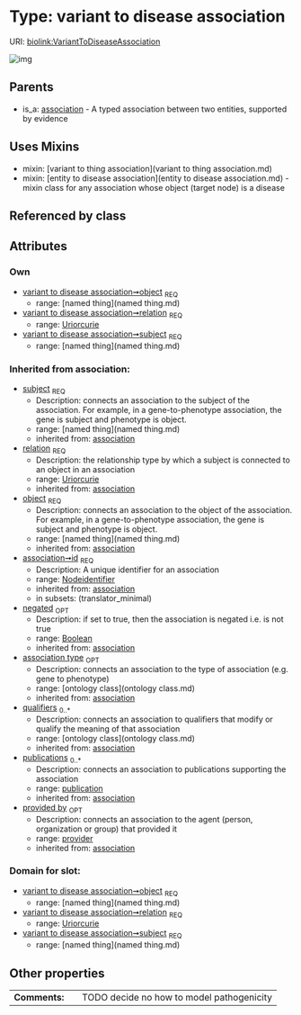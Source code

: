 
# Type: variant to disease association




URI: [biolink:VariantToDiseaseAssociation](https://w3id.org/biolink/vocab/VariantToDiseaseAssociation)


![img](http://yuml.me/diagram/nofunky;dir:TB/class/\[Provider]<provided%20by(i)%200..1-%20\[VariantToDiseaseAssociation|relation:uriorcurie;id(i):nodeidentifier;negated(i):boolean%20%3F],%20\[Publication]<publications(i)%200..*-%20\[VariantToDiseaseAssociation],%20\[OntologyClass]<qualifiers(i)%200..*-%20\[VariantToDiseaseAssociation],%20\[OntologyClass]<association%20type(i)%200..1-%20\[VariantToDiseaseAssociation],%20\[NamedThing]<object%201..1-%20\[VariantToDiseaseAssociation],%20\[NamedThing]<subject%201..1-%20\[VariantToDiseaseAssociation],%20\[VariantToDiseaseAssociation]uses%20-.->\[VariantToThingAssociation],%20\[VariantToDiseaseAssociation]uses%20-.->\[EntityToDiseaseAssociation],%20\[Association]^-\[VariantToDiseaseAssociation])

## Parents

 *  is_a: [association](association.md) - A typed association between two entities, supported by evidence

## Uses Mixins

 *  mixin: [variant to thing association](variant to thing association.md)
 *  mixin: [entity to disease association](entity to disease association.md) - mixin class for any association whose object (target node) is a disease

## Referenced by class


## Attributes


### Own

 * [variant to disease association➞object](variant_to_disease_association_object.md)  <sub>REQ</sub>
    * range: [named thing](named thing.md)
 * [variant to disease association➞relation](variant_to_disease_association_relation.md)  <sub>REQ</sub>
    * range: [Uriorcurie](type/Uriorcurie.md)
 * [variant to disease association➞subject](variant_to_disease_association_subject.md)  <sub>REQ</sub>
    * range: [named thing](named thing.md)

### Inherited from association:

 * [subject](subject.md)  <sub>REQ</sub>
    * Description: connects an association to the subject of the association. For example, in a gene-to-phenotype association, the gene is subject and phenotype is object.
    * range: [named thing](named thing.md)
    * inherited from: [association](association.md)
 * [relation](relation.md)  <sub>REQ</sub>
    * Description: the relationship type by which a subject is connected to an object in an association
    * range: [Uriorcurie](type/Uriorcurie.md)
    * inherited from: [association](association.md)
 * [object](object.md)  <sub>REQ</sub>
    * Description: connects an association to the object of the association. For example, in a gene-to-phenotype association, the gene is subject and phenotype is object.
    * range: [named thing](named thing.md)
    * inherited from: [association](association.md)
 * [association➞id](association_id.md)  <sub>REQ</sub>
    * Description: A unique identifier for an association
    * range: [Nodeidentifier](type/Nodeidentifier.md)
    * inherited from: [association](association.md)
    * in subsets: (translator_minimal)
 * [negated](negated.md)  <sub>OPT</sub>
    * Description: if set to true, then the association is negated i.e. is not true
    * range: [Boolean](type/Boolean.md)
    * inherited from: [association](association.md)
 * [association type](association_type.md)  <sub>OPT</sub>
    * Description: connects an association to the type of association (e.g. gene to phenotype)
    * range: [ontology class](ontology class.md)
    * inherited from: [association](association.md)
 * [qualifiers](qualifiers.md)  <sub>0..*</sub>
    * Description: connects an association to qualifiers that modify or qualify the meaning of that association
    * range: [ontology class](ontology class.md)
    * inherited from: [association](association.md)
 * [publications](publications.md)  <sub>0..*</sub>
    * Description: connects an association to publications supporting the association
    * range: [publication](publication.md)
    * inherited from: [association](association.md)
 * [provided by](provided_by.md)  <sub>OPT</sub>
    * Description: connects an association to the agent (person, organization or group) that provided it
    * range: [provider](provider.md)
    * inherited from: [association](association.md)

### Domain for slot:

 * [variant to disease association➞object](variant_to_disease_association_object.md)  <sub>REQ</sub>
    * range: [named thing](named thing.md)
 * [variant to disease association➞relation](variant_to_disease_association_relation.md)  <sub>REQ</sub>
    * range: [Uriorcurie](type/Uriorcurie.md)
 * [variant to disease association➞subject](variant_to_disease_association_subject.md)  <sub>REQ</sub>
    * range: [named thing](named thing.md)

## Other properties

|  |  |  |
| --- | --- | --- |
| **Comments:** | | TODO decide no how to model pathogenicity |

